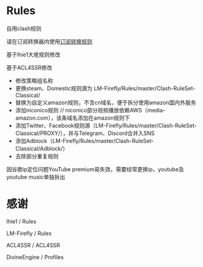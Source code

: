 # Rules
自用clash规则

请在订阅转换器内使用[订阅转换规则](https://raw.githubusercontent.com/zy41501/Rules/main/%E8%A7%84%E5%88%99/%E8%AE%A2%E9%98%85%E8%BD%AC%E6%8D%A2%E8%A7%84%E5%88%99.ini)

基于lhie1大佬规则修改

基于ACL4SSR修改

- 修改策略组名称
- 更换steam、Domestic规则源为 LM-Firefly/Rules/master/Clash-RuleSet-Classical/
- 替换为自定义amazon规则，不含cn域名，便于拆分使用amazon国内外服务
- 添加niconico规则 
 // niconico部分视频播放依赖AWS（media-amazon.com），该条域名添加在amazon规则下
- 添加Twitter、Facebook规则源（LM-Firefly/Rules/master/Clash-RuleSet-Classical/PROXY/），并与Telegram、Discord合并入SNS
- 添加Adblock（LM-Firefly/Rules/master/Clash-RuleSet-Classical/Adblock/）
- 去除部分重复规则

因谷歌ip定位问题YouTube premium易失效，需要经常更换ip，youtube及youtube music单独拆出

# 感谢

lhie1 / Rules

LM-Firefly / Rules

ACL4SSR / ACL4SSR

DivineEngine / Profiles
